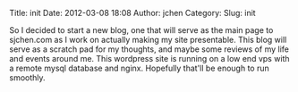 Title: init
Date: 2012-03-08 18:08
Author: jchen
Category:
Slug: init

So I decided to start a new blog, one that will serve as the main page
to sjchen.com as I work on actually making my site presentable. This
blog will serve as a scratch pad for my thoughts, and maybe some reviews
of my life and events around me. This wordpress site is running on a low
end vps with a remote mysql database and nginx. Hopefully that'll be
enough to run smoothly.
